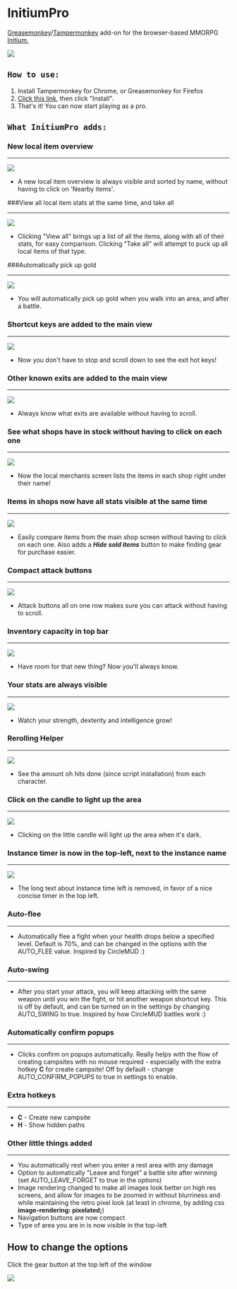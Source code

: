# InitiumPro
<a href="https://addons.mozilla.org/en-US/firefox/addon/greasemonkey/">Greasemonkey</a>/<a href="http://tampermonkey.net/">Tampermonkey</a> add-on for the browser-based MMORPG <a href="https://www.playinitium.com/">Initium.</a>

![](http://content.screencast.com/users/sean-malseed/folders/Jing/media/c14e56ec-8931-4f70-9356-8f4106c97c56/00001473.png)

## `How to use:`

1. Install Tampermonkey for Chrome, or Greasemonkey for Firefox
2. [Click this link](https://raw.githubusercontent.com/SPFiredrake/InitiumPro/master/InitiumPro.user.js), then click "Install".
3. That's it! You can now start playing as a pro.

## `What InitiumPro adds:`

### New local item overview
***
![](http://content.screencast.com/users/sean-malseed/folders/Jing/media/b196c1af-577f-4506-9fc7-6af1ad1b6d53/00001464.png)

* A new local item overview is always visible and sorted by name, without having to click on 'Nearby items'.

###View all local item stats at the same time, and take all
***
![](http://content.screencast.com/users/sean-malseed/folders/Jing/media/c93eae5a-df3a-4909-85a4-de12c9ab0f8e/00001465.png)

* Clicking "View all" brings up a list of all the items, along with all of their stats, for easy comparison. Clicking "Take all" will attempt to puck up all local items of that type.

###Automatically pick up gold
***
![](http://content.screencast.com/users/sean-malseed/folders/Jing/media/8a2e8bb4-157c-4916-b321-5946d381fd48/00001471.png)

* You will automatically pick up gold when you walk into an area, and after a battle.

### Shortcut keys are added to the main view
***
![](http://content.screencast.com/users/sean-malseed/folders/Jing/media/7f107f90-60a7-4675-a6db-93d83712779e/00001476.png)

* Now you don't have to stop and scroll down to see the exit hot keys!

### Other known exits are added to the main view
***
![](http://content.screencast.com/users/sean-malseed/folders/Jing/media/5ff12179-fc2c-48fa-91b0-f8b1b10bc34b/00001470.png)

* Always know what exits are available without having to scroll.

### See what shops have in stock without having to click on each one
***
![](http://content.screencast.com/users/sean-malseed/folders/Jing/media/89fea120-da0d-4e7d-aec5-85bd4613329d/00001478.png)

* Now the local merchants screen lists the items in each shop right under their name!

### Items in shops now have all stats visible at the same time
***
![](http://content.screencast.com/users/sean-malseed/folders/Jing/media/099ac116-9c39-4068-aeeb-274281d1f5b8/00001479.png)

* Easily compare items from the main shop screen without having to click on each one. Also adds a ***Hide sold items*** button to make finding gear for purchase easier.

### Compact attack buttons
***
![](http://content.screencast.com/users/sean-malseed/folders/Jing/media/0fdc2cd4-b0da-4f9f-ac48-9ab067a35d2f/00001475.png)

* Attack buttons all on one row makes sure you can attack without having to scroll.

### Inventory capacity in top bar
***
![](http://content.screencast.com/users/sean-malseed/folders/Jing/media/735bfabf-42f7-4d0e-b29a-b194345bc40f/00001474.png)

* Have room for that new thing? Now you'll always know.

### Your stats are always visible
***
![](http://content.screencast.com/users/sean-malseed/folders/Jing/media/9fad60b4-3740-4e93-96b9-0f720528a6eb/00001477.png)

* Watch your strength, dexterity and intelligence grow!

### Rerolling Helper
***
![](http://i.imgur.com/spthUcv.png)

* See the amount oh hits done (since script installation) from each character.

### Click on the candle to light up the area
***
![](http://content.screencast.com/users/sean-malseed/folders/Jing/media/bc3836d1-73b2-41a9-90cc-fdf60d2dd6b4/00001480.png)

* Clicking on the little candle will light up the area when it's dark.

### Instance timer is now in the top-left, next to the instance name
***
![](http://content.screencast.com/users/sean-malseed/folders/Jing/media/151c32b9-d985-4a77-830a-a53da544b5c3/00001472.png)

* The long text about instance time left is removed, in favor of a nice concise timer in the top left.

### Auto-flee
***
* Automatically flee a fight when your health drops below a specified level. Default is 70%, and can be changed in the options with the AUTO_FLEE value. Inspired by CircleMUD :)

### Auto-swing
***
* After you start your attack, you will keep attacking with the same weapon until you win the fight, or hit another weapon shortcut key. This is off by default, and can be turned on in the settings by changing AUTO_SWING to true. Inspired by how CircleMUD battles work :)

### Automatically confirm popups
***
* Clicks confirm on popups automatically. Really helps with the flow of creating campsites with no mouse required - especially with the extra hotkey **C** for create campsite! Off by default - change AUTO_CONFIRM_POPUPS to true in settings to enable.

### Extra hotkeys
***
* **C** - Create new campsite
* **H** - Show hidden paths

### Other little things added
***
* You automatically rest when you enter a rest area with any damage
* Option to automatically "Leave and forget" a battle site after winning (set AUTO_LEAVE_FORGET to true in the options)
* Image rendering changed to make all images look better on high res screens, and allow for images to be zoomed in without blurriness and while maintaining the retro pixel look (at least in chrome, by adding css **image-rendering: pixelated;**)
* Navigation buttons are now compact
* Type of area you are in is now visible in the top-left

## How to change the options

Click the gear button at the top left of the window

![](http://i.imgur.com/40GKIma.png)
